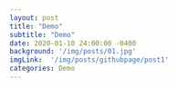 ```yaml
---
layout: post
title: "Demo"
subtitle: "Demo"
date: 2020-01-10 24:00:00 -0400
background: '/img/posts/01.jpg'
imgLink:  '/img/posts/githubpage/post1'
categories: Demo
---
```


